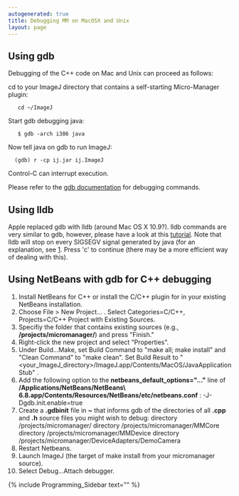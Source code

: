 ```yaml
---
autogenerated: true
title: Debugging MM on MacOSX and Unix
layout: page
---
```


## Using gdb

Debugging of the C++ code on Mac and Unix can proceed as follows:

cd to your ImageJ directory that contains a self-starting Micro-Manager
plugin:

```
   cd ~/ImageJ
```

Start gdb debugging java:

```
   $ gdb -arch i386 java
```

Now tell java on gdb to run ImageJ:

```
  (gdb) r -cp ij.jar ij.ImageJ
```

Control-C can interrupt execution.

Please refer to the [gdb
documentation](http://sourceware.org/gdb/current/onlinedocs/gdb_toc.html)
for debugging commands.

## Using lldb

Apple replaced gdb with lldb (around Mac OS X 10.9?). lldb commands are
very similar to gdb, however, please have a look at this
[tutorial](http://lldb.llvm.org/tutorial.html). Note that lldb will stop
on every SIGSEGV signal generated by java (for an explanation, see
[1](http://fusionsecurity.blogspot.com/2011/10/why-am-i-seeing-sigsegv-when-i-strace.html).
Press 'c' to continue (there may be a more efficient way of dealing with
this).

## Using NetBeans with gdb for C++ debugging

1.  Install NetBeans for C++ or install the C/C++ plugin for in your
    existing NetBeans installation.
2.  Choose File &gt; New Project... . Select Categories=C/C++,
    Projects=C/C++ Project with Existing Sources.
3.  Specifiy the folder that contains existing sources (e.g.,
    **/projects/micromanager/**) and press "Finish."
4.  Right-click the new project and select "Properties".
5.  Under Build...Make, set Build Command to "make all; make install"
    and "Clean Command" to "make clean". Set Build Result to
    "<your_ImageJ_directory>/ImageJ.app/Contents/MacOS/JavaApplicationStub"
    .
6.  Add the following option to the **netbeans\_default\_options="..."**
    line of **/Applications/NetBeans/NetBeans\\
    6.8.app/Contents/Resources/NetBeans/etc/netbeans.conf** :
        -J-Dgdb.init.enable=true
7.  Create a **.gdbinit** file in **\~** that informs gdb of the
    directories of all **.cpp** and **.h** source files you might wish
    to debug:
        directory /projects/micromanager/
        directory /projects/micromanager/MMCore
        directory /projects/micromanager/MMDevice
        directory /projects/micromanager/DeviceAdapters/DemoCamera
8.  Restart Netbeans.
9.  Launch ImageJ (the target of make install from your micromanager
    source).
10. Select Debug...Attach debugger.

{% include Programming_Sidebar text="" %}
